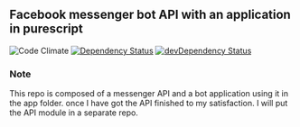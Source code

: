 ## Facebook messenger bot API with an application in purescript
![Code Climate](https://codeclimate.com/github/epicallan/bot.svg)
[![Dependency Status](https://david-dm.org/epicallan/bot.svg)](https://david-dm.org/epicallan/bot)
[![devDependency Status](https://david-dm.org/epicallan/bot/dev-status.svg)](https://david-dm.org/epicallan/bot?type=dev)


### Note

This repo is composed of a messenger API and a bot application using it in the app folder.
once I have got the API finished to my satisfaction. I will put the API module in a separate repo.
